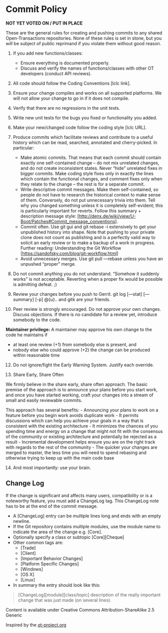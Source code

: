 **Commit Policy**
=================

**NOT YET VOTED ON / PUT IN PLACE**

These are the general rules for creating and pushing commits to any shared Open-Transactions repositories. None of these rules is set in stone, but you *will* be subject of public reprimand if you violate them without good reason.

 1. If you add new functions/classes:
    - Ensure everything is documented properly.
    - Discuss and verify the names of functions/classes with other OT developers (conduct API reviews).

 2. All code should follow the Coding Conventions [lclc link].

 4. Ensure your change compiles and works on all supported platforms. We will not allow your change to go in if it does not compile.

 5. Verify that there are no regressions in the unit tests.

 6. Write new unit tests for the bugs you fixed or functionality you added.

 7. Make your new/changed code follow the coding style [lclc URL].

 8. Produce commits which facilitate reviews and contribute to a useful history which can be read, searched, annotated and cherry-picked. In particular:
    - Make atomic commits. That means that each commit should contain
    exactly one self-contained change – do not mix unrelated changes, and
    do not create inconsistent states. Never “hide” unrelated fixes in
    bigger commits. Make coding style fixes only in exactly the lines
    which contain the functional changes, and comment fixes only when
    they relate to the change – the rest is for a separate commit.
    - Write descriptive commit messages. Make them self-contained, so
    people do not have to research the historical context to make sense
    of them. Conversely, do not put unnecessary trivia into them. Tell
    why you changed something unless it is completely self-evident; this
    is particularly important for reverts. Follow this summary +
    description message style: [http://denx.de/wiki/view/U-Boot/Patches#Commit_message_conventions].
    - Commit often. Use git gui and git rebase -i extensively to get your
    unpublished history into shape. Note that pushing to your private
    clone does not count as publishing and is a perfectly valid way to
    solicit an early review or to make a backup of a work in progress.
    Further reading: Understanding the Git Workflow
    [https://sandofsky.com/blog/git-workflow.html]
    - Avoid unnecessary merges. Use git pull —rebase unless you have an
    unpushed “proper” merge.

 9. Do not commit anything you do not understand. “Somehow it suddenly works” is not acceptable. Reverting when a proper fix would be possible is admitting defeat. ;)

 10. Review your changes before you push to Gerrit. git log [—stat] [—summary] [-p] @{u}.. and gitk are your friends.

 11. Peer review is strongly encouraged. Do not approve your own changes. Discuss objections. If there is no candidate for a review yet, introduce somebody to the code.

 **Maintainer privilege:** A maintainer may approve his own change to the code he maintains if
  - at least one review (+1) from somebody else is present, and
  - nobody else who could approve (+2) the change can be produced within reasonable time

 12. Do not ignore/fight the Early Warning System. Justify each override.


 13. Share Early, Share Often

 We firmly believe in the share early, share often approach. The basic premise of the approach is to announce your plans before you start work, and once you have started working, craft your changes into a stream of small and easily reviewable commits.
 
 This approach has several benefits:
    - Announcing your plans to work on a feature before you begin work avoids duplicate work
    - It permits discussions which can help you achieve your goals in a way that is consistent with the existing architecture
    - It minimizes the chances of you spending time and energy on a change that might not fit with the consensus of the community or existing architecture and potentially be rejected as a result
    - Incremental development helps ensure you are on the right track with regards to the rest of the community
    - The quicker your changes are merged to master, the less time you will need to spend rebasing and otherwise trying to keep up with the main code base


 14. And most importantly: use your brain.




**Change Log**
----------

If the change is significant and affects many users, compatibility or is a noteworthy feature, you must add a ChangeLog tag. This ChangeLog note has to be at the end of the commit message.
* A [ChangeLog] entry can be multiple lines long and ends with an empty newline.
* If the Git repository contains multiple modules, use the module name to indicate the area of the change e.g. [Core].
* Optionally specify a class or subtopic [Core][Cheque]
* Other common tags are:
    * [Trade]
    * [Client]
    * [Important Behavior Changes]
    * [Platform Specific Changes]
    * [Windows]
    * [OS X]
    * [Linux]
* In summary the entry should look like this:

>  [ChangeLog][module][class/topic] description of the really important
> change that was just made (on several lines).


Content is available under Creative Commons Attribution-ShareAlike 2.5 Generic

Inspired by the [qt-project.org](http://qt-project.org)
